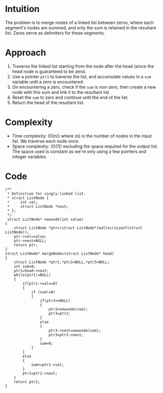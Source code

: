 # Intuition
The problem is to merge nodes of a linked list between zeros, where each segment's nodes are summed, and only the sum is retained in the resultant list. Zeros serve as delimiters for these segments.

# Approach
1. Traverse the linked list starting from the node after the head (since the head node is guaranteed to be zero).
2. Use a pointer `ptr1` to traverse the list, and accumulate values in a `sum` variable until a zero is encountered.
3. On encountering a zero, check if the `sum` is non-zero, then create a new node with this sum and link it to the resultant list.
4. Reset the `sum` to zero and continue until the end of the list.
5. Return the head of the resultant list.

# Complexity
- Time complexity: \(O(n)\) where \(n\) is the number of nodes in the input list. We traverse each node once.
- Space complexity: \(O(1)\) excluding the space required for the output list. The space used is constant as we're only using a few pointers and integer variables.

# Code
```
/**
 * Definition for singly-linked list.
 * struct ListNode {
 *     int val;
 *     struct ListNode *next;
 * };
 */
 struct ListNode* newnode(int value)
{
    struct ListNode *ptr=(struct ListNode*)malloc(sizeof(struct ListNode));
    ptr->val=value;
    ptr->next=NULL;
    return ptr;
}
struct ListNode* mergeNodes(struct ListNode* head) 
{
    struct ListNode *ptr1,*ptr2=NULL,*ptr3=NULL;
    int sum=0;
    ptr1=head->next;
    while(ptr1!=NULL) 
    {
        if(ptr1->val==0)
        {
            if (sum!=0) 
            {
                if(ptr2==NULL) 
                {
                    ptr2=newnode(sum);
                    ptr3=ptr2;
                } 
                else 
                {
                    ptr3->next=newnode(sum);
                    ptr3=ptr3->next;
                }
                sum=0;
            }
        }
        else
        {
            sum+=ptr1->val;
        }
        ptr1=ptr1->next;
    }
    return ptr2;
}
```